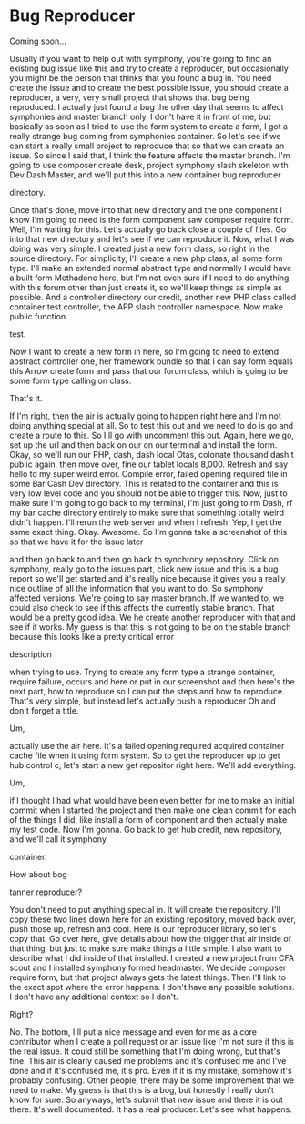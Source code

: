 # Bug Reproducer

Coming soon...

Usually if you want to help out with symphony, you're going to find an existing bug issue like this and try to create a reproducer, but occasionally you might be the person that thinks that you found a bug in. You need create the issue and to create the best possible issue, you should create a reproducer, a very, very small project that shows that bug being reproduced. I actually just found a bug the other day that seems to affect symphonies and master branch only. I don't have it in front of me, but basically as soon as I tried to use the form system to create a form, I got a really strange bug coming from symphonies container. So let's see if we can start a really small project to reproduce that so that we can create an issue. So since I said that, I think the feature affects the master branch. I'm going to use composer create desk, project symphony slash skeleton with Dev Dash Master, and we'll put this into a new container bug reproducer 

directory. 

Once that's done, move into that new directory and the one component I know I'm going to need is the form component saw composer require form. Well, I'm waiting for this. Let's actually go back close a couple of files. Go into that new directory and let's see if we can reproduce it. Now, what I was doing was very simple. I created just a new form class, so right in the source directory. For simplicity, I'll create a new php class, all some form type. I'll make an extended normal abstract type and normally I would have a built form Methadone here, but I'm not even sure if I need to do anything with this forum other than just create it, so we'll keep things as simple as possible. And a controller directory our credit, another new PHP class called container test controller, the APP slash controller namespace. Now make public function 

test. 

Now I want to create a new form in here, so I'm going to need to extend abstract controller one, her framework bundle so that I can say form equals this Arrow create form and pass that our forum class, which is going to be some form type calling on class. 

That's it. 

If I'm right, then the air is actually going to happen right here and I'm not doing anything special at all. So to test this out and we need to do is go and create a route to this. So I'll go with uncomment this out. Again, here we go, set up the url and then back on our on our terminal and install the form. Okay, so we'll run our PHP, dash, dash local Otas, colonate thousand dash t public again, then move over, fine our tablet locals 8,000. Refresh and say hello to my super weird error. Compile error, failed opening required file in some Bar Cash Dev directory. This is related to the container and this is very low level code and you should not be able to trigger this. Now, just to make sure I'm going to go back to my terminal, I'm just going to rm Dash, rf my bar cache directory entirely to make sure that something totally weird didn't happen. I'll rerun the web server and when I refresh. Yep, I get the same exact thing. Okay. Awesome. So I'm gonna take a screenshot of this so that we have it for the issue later 

and then go back to and then go back to synchrony repository. Click on symphony, really go to the issues part, click new issue and this is a bug report so we'll get started and it's really nice because it gives you a really nice outline of all the information that you want to do. So symphony affected versions. We're going to say master branch. If we wanted to, we could also check to see if this affects the currently stable branch. That would be a pretty good idea. We he create another reproducer with that and see if it works. My guess is that this is not going to be on the stable branch because this looks like a pretty critical error 

description 

when trying to use. Trying to create any form type a strange container, require failure, occurs and here or put in our screenshot and then here's the next part, how to reproduce so I can put the steps and how to reproduce. That's very simple, but instead let's actually push a reproducer Oh and don't forget a title. 

Um, 

actually use the air here. It's a failed opening required acquired container cache file when it using form system. So to get the reproducer up to get hub control c, let's start a new get repositor right here. We'll add everything. 

Um, 

if I thought I had what would have been even better for me to make an initial commit when I started the project and then make one clean commit for each of the things I did, like install a form of component and then actually make my test code. Now I'm gonna. Go back to get hub credit, new repository, and we'll call it symphony 

container. 

How about bog 

tanner reproducer? 

You don't need to put anything special in. It will create the repository. I'll copy these two lines down here for an existing repository, moved back over, push those up, refresh and cool. Here is our reproducer library, so let's copy that. Go over here, give details about how the trigger that air inside of that thing, but just to make sure make things a little simple. I also want to describe what I did inside of that installed. I created a new project from CFA scout and I installed symphony formed headmaster. We decide composer require form, but that project always gets the latest things. Then I'll link to the exact spot where the error happens. I don't have any possible solutions. I don't have any additional context so I don't. 

Right? 

No. The bottom, I'll put a nice message and even for me as a core contributor when I create a poll request or an issue like I'm not sure if this is the real issue. It could still be something that I'm doing wrong, but that's fine. This air is clearly caused me problems and it's confused me and I've done and if it's confused me, it's pro. Even if it is my mistake, somehow it's probably confusing. Other people, there may be some improvement that we need to make. My guess is that this is a bog, but honestly I really don't know for sure. So anyways, let's submit that new issue and there it is out there. It's well documented. It has a real producer. Let's see what happens.